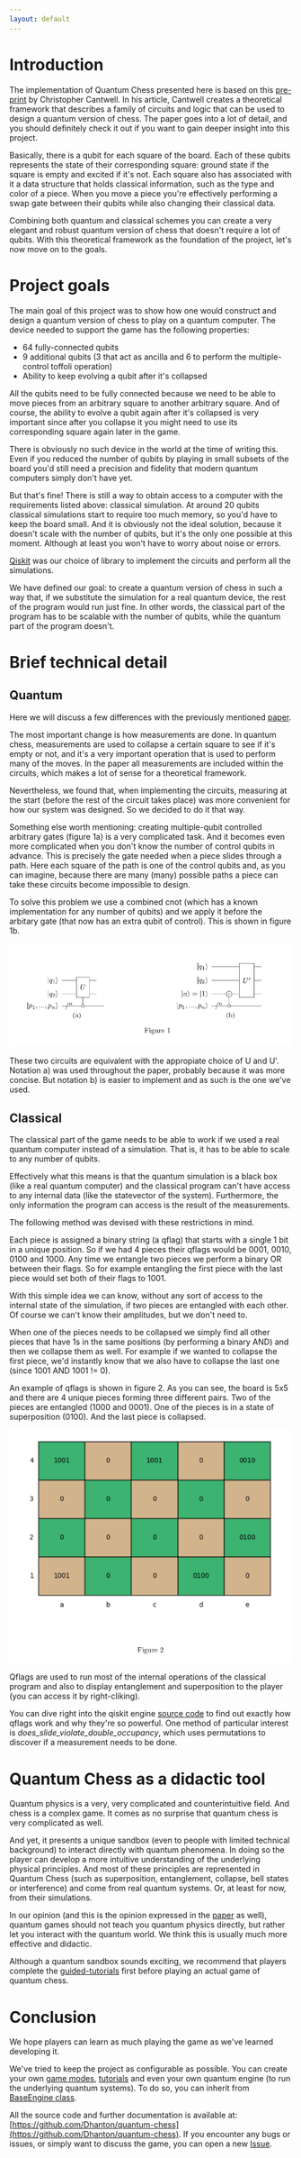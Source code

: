 ```yaml
---
layout: default
---
```


# Introduction

The implementation of Quantum Chess presented here is based on this [pre-print](https://arxiv.org/abs/1906.05836) by Christopher Cantwell. In his article, Cantwell creates a theoretical framework that describes a family of circuits and logic that can be used to design a quantum version of chess. The paper goes into a lot of detail, and you should definitely check it out if you want to gain deeper insight into this project. 

Basically, there is a qubit for each square of the board. Each of these qubits represents the state of their corresponding square: ground state if the square is empty and excited if it's not. Each square also has associated with it a data structure that holds classical information, such as the type and color of a piece. When you move a piece you're effectively performing a swap gate between their qubits while also changing their classical data.

Combining both quantum and classical schemes you can create a very elegant and robust quantum version of chess that doesn't require a lot of qubits. With this theoretical framework as the foundation of the project, let's now move on to the goals.

# Project goals

The main goal of this project was to show how one would construct and design a quantum version of chess to play on a quantum computer. The device needed to support the game has the following properties:
* 64 fully-connected qubits
* 9 additional qubits (3 that act as ancilla and 6 to perform the multiple-control toffoli operation)
* Ability to keep evolving a qubit after it's collapsed

All the qubits need to be fully connected because we need to be able to move pieces from an arbitrary square to another arbitrary square. And of course, the ability to evolve a qubit again after it's collapsed is very important since after you collapse it you might need to use its corresponding square again later in the game.

There is obviously no such device in the world at the time of writing this. Even if you reduced the number of qubits by playing in small subsets of the board you'd still need a precision and fidelity that modern quantum computers simply don't have yet.

But that's fine! There is still a way to obtain access to a computer with the requirements listed above: classical simulation. At around 20 qubits classical simulations start to require too much memory, so you'd have to keep the board small. And it is obviously not the ideal solution, because it doesn't scale with the number of qubits, but it's the only one possible at this moment. Although at least you won't have to worry about noise or errors.

[Qiskit](https://qiskit.org/) was our choice of library to implement the circuits and perform all the simulations.

We have defined our goal: to create a quantum version of chess in such a way that, if we substitute the simulation for a real quantum device, the rest of the program would run just fine. In other words, the classical part of the program has to be scalable with the number of qubits, while the quantum part of the program doesn't.

# Brief technical detail

## Quantum
Here we will discuss a few differences with the previously mentioned [paper](https://arxiv.org/abs/1906.05836).

The most important change is how measurements are done. In quantum chess, measurements are used to collapse a certain square to see if it's empty or not, and it's a very important operation that is used to perform many of the moves. In the paper all measurements are included within the circuits, which makes a lot of sense for a theoretical framework. 

Nevertheless, we found that, when implementing the circuits, measuring at the start (before the rest of the circuit takes place) was more convenient for how our system was designed. So we decided to do it that way.

Something else worth mentioning: creating multiple-qubit controlled arbitrary gates (figure 1a) is a very complicated task. And it becomes even more complicated when you don't know the number of control qubits in advance. This is precisely the gate needed when a piece slides through a path. Here each square of the path is one of the control qubits and, as you can imagine, because there are many (many) possible paths a piece can take these circuits become impossible to design.

To solve this problem we use a combined cnot (which has a known implementation for any number of qubits) and we apply it before the arbitary gate (that now has an extra qubit of control). This is shown in figure 1b.

![](https://github.com/Dhanton/quantum-chess/blob/master/docs/images/figure_1.png)

These two circuits are equivalent with the appropiate choice of U and U'. Notation a) was used throughout the paper, probably because it was more concise. But notation b) is easier to implement and as such is the one we've used.

## Classical

The classical part of the game needs to be able to work if we used a real quantum computer instead of a simulation. That is, it has to be able to scale to any number of qubits. 

Effectively what this means is that the quantum simulation is a black box (like a real quantum computer) and the classical program can't have access to any internal data (like the statevector of the system). Furthermore, the only information the program can access is the result of the measurements.

The following method was devised with these restrictions in mind.

Each piece is assigned a binary string (a qflag) that starts with a single 1 bit in a unique position. So if we had 4 pieces their qflags would be 0001, 0010, 0100 and 1000. Any time we entangle two pieces we perform a binary OR between their flags. So for example entangling the first piece with the last piece would set both of their flags to 1001.

With this simple idea we can know, without any sort of access to the internal state of the simulation, if two pieces are entangled with each other. Of course we can't know their amplitudes, but we don't need to. 

When one of the pieces needs to be collapsed we simply find all other pieces that have 1s in the same positions (by performing a binary AND) and then we collapse them as well. For example if we wanted to collapse the first piece, we'd instantly know that we also have to collapse the last one (since 1001 AND 1001 != 0).

An example of qflags is shown in figure 2. As you can see, the board is 5x5 and there are 4 unique pieces forming three different pairs. Two of the pieces are entangled (1000 and 0001). One of the pieces is in a state of superposition (0100). And the last piece is collapsed.

![](https://github.com/Dhanton/quantum-chess/blob/master/docs/images/figure_2.png)

Qflags are used to run most of the internal operations of the classical program and also to display entanglement and superposition to the player (you can access it by right-cliking).

You can dive right into the qiskit engine [source code](https://github.com/Dhanton/quantum-chess/blob/master/qchess/engines/qiskit/qiskit_engine.py) to find out exactly how qflags work and why they're so powerful. One method of particular interest is _does\_slide\_violate\_double\_occupancy_, which uses permutations to discover if a measurement needs to be done.

# Quantum Chess as a didactic tool

Quantum physics is a very, very complicated and counterintuitive field. And chess is a complex game. It comes as no surprise that quantum chess is very complicated as well.

And yet, it presents a unique sandbox (even to people with limited technical background) to interact directly with quantum phenomena. In doing so the player can develop a more intuitive understanding of the underlying physical principles. And most of these principles are represented in Quantum Chess (such as superposition, entanglement, collapse, bell states or interference) and come from real quantum systems. Or, at least for now, from their simulations.

In our opinion (and this is the opinion expressed in the [paper](https://arxiv.org/abs/1906.05836) as well), quantum games should not teach you quantum physics directly, but rather let you interact with the quantum world. We think this is usually much more effective and didactic.

Although a quantum sandbox sounds exciting, we recommend that players complete the [guided-tutorials](https://github.com/Dhanton/quantum-chess#getting-started) first before playing an actual game of quantum chess.

# Conclusion

We hope players can learn as much playing the game as we've learned developing it.

We've tried to keep the project as configurable as possible. You can create your own [game modes](https://github.com/Dhanton/quantum-chess/tree/master/game_modes), [tutorials](https://github.com/Dhanton/quantum-chess/tree/master/tutorials) and even your own quantum engine (to run the underlying quantum systems). To do so, you can inherit from [BaseEngine class](https://github.com/Dhanton/quantum-chess/blob/master/qchess/engines/base_engine.py).

All the source code and further documentation is available at: [https://github.com/Dhanton/quantum-chess](https://github.com/Dhanton/quantum-chess). If you encounter any bugs or issues, or simply want to discuss the game, you can open a new [Issue](https://github.com/Dhanton/quantum-chess/issues).
